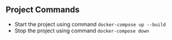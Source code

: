 ## Project Commands
* Start the project using command `docker-compose up --build`
* Stop the project using command `docker-compose down`

